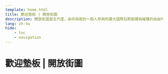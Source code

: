 ```yaml
---
template: home.html
title: 歡迎墊板 | 開放街圖
description: 開放街圖是全尺度，由你與我的一般人參與的廣大國際社群創建與維護的自由可編輯的地圖。
lang: zh-tw
hide:
    - toc
    - navigation
---
```


# 歡迎墊板 | 開放街圖

<!-- (1) { .annotate }

1.  [:simple-openstreetmap: OpenStreetMap](https://www.openstreetmap.org){:target="_blank"} 社群與[基金會](https://osmfoundation.org){:target="_blank"}的歡迎墊板。開放街圖是全尺度，由廣大國際社群創建與維護的自由可編輯的地圖，任何人都可以創建帳號然後在幾分鐘內開始在[開放街圖](https://www.openstreetmap.org){:target="_blank"}上編輯。
    
    這份指南以[創用CC相同分式分享一般授權 :fontawesome-brands-creative-commons-by:](http://creativecommons.org/licenses/by-sa/2.0/){:target="_blank"} 釋出。如果你想貢獻或是有任何回饋意見或是見解，請到[程式碼倉櫥](https://github.com/osmfoundation/welcome-mat/issues){:target="_blank"}提出。

 -->
<!-- Screenshots are from https://youtu.be/Phwrgb16oEM -->
